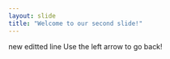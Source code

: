 ```yaml
---
layout: slide
title: "Welcome to our second slide!"
---
```

new editted line
Use the left arrow to go back!
